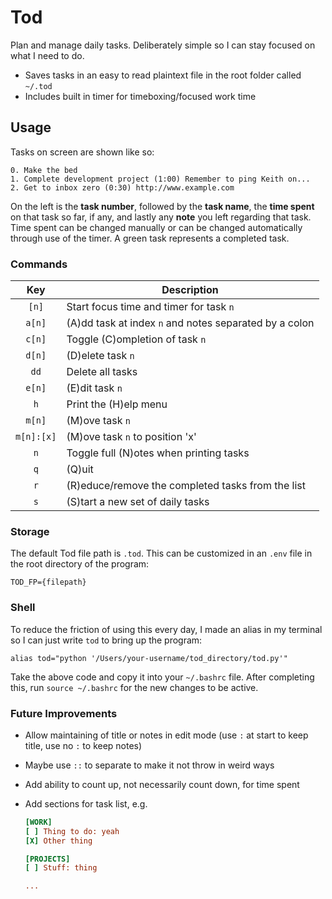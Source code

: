# Tod

Plan and manage daily tasks. Deliberately simple so I can stay focused on what I need to do.

- Saves tasks in an easy to read plaintext file in the root folder called `~/.tod`
- Includes built in timer for timeboxing/focused work time

## Usage

Tasks on screen are shown like so:

```
0. Make the bed
1. Complete development project (1:00) Remember to ping Keith on...
2. Get to inbox zero (0:30) http://www.example.com
```

On the left is the **task number**, followed by the **task name**, the **time spent** on that task so far, if any, and lastly any **note** you left regarding that task. Time spent can be changed manually or can be changed automatically through use of the timer. A green task represents a completed task.

### Commands

|    Key     | Description                                            |
| :--------: | ------------------------------------------------------ |
|   `[n]`    | Start focus time and timer for task `n`                |
|   `a[n]`   | (A)dd task at index `n` and notes separated by a colon |
|   `c[n]`   | Toggle (C)ompletion of task `n`                        |
|   `d[n]`   | (D)elete task `n`                                      |
|    `dd`    | Delete all tasks                                       |
|   `e[n]`   | (E)dit task `n`                                        |
|    `h`     | Print the (H)elp menu                                  |
|   `m[n]`   | (M)ove task `n`                                        |
| `m[n]:[x]` | (M)ove task `n` to position 'x'                        |
|    `n`     | Toggle full (N)otes when printing tasks                |
|    `q`     | (Q)uit                                                 |
|    `r`     | (R)educe/remove the completed tasks from the list      |
|    `s`     | (S)tart a new set of daily tasks                       |

### Storage

The default Tod file path is `.tod`. This can be customized in an `.env` file in the root directory of the program:

    TOD_FP={filepath}

### Shell

To reduce the friction of using this every day, I made an alias in my terminal so I can just write `tod` to bring up the program:

`alias tod="python '/Users/your-username/tod_directory/tod.py'"`

Take the above code and copy it into your `~/.bashrc` file. After completing this, run `source ~/.bashrc` for the new changes to be active.

### Future Improvements

- Allow maintaining of title or notes in edit mode (use `:` at start to keep title, use no `:` to keep notes)

- Maybe use `::` to separate to make it not throw in weird ways

- Add ability to count up, not necessarily count down, for time spent

- Add sections for task list, e.g.

  ```ini
  [WORK]
  [ ] Thing to do: yeah
  [X] Other thing

  [PROJECTS]
  [ ] Stuff: thing

  ...
  ```
